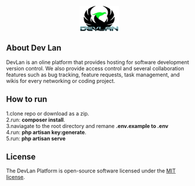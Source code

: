 <p align="center"><img src="https://github.com/MartMbithi/DevLan/blob/master/public/assets/img/logo.png"></p>
<!--
<p align="center">
<a href="https://travis-ci.org/laravel/framework"><img src="https://travis-ci.org/laravel/framework.svg" alt="Build Status"></a>
<a href="https://packagist.org/packages/laravel/framework"><img src="https://poser.pugx.org/laravel/framework/d/total.svg" alt="Total Downloads"></a>
<a href="https://packagist.org/packages/laravel/framework"><img src="https://poser.pugx.org/laravel/framework/v/stable.svg" alt="Latest Stable Version"></a>
<a href="https://packagist.org/packages/laravel/framework"><img src="https://poser.pugx.org/laravel/framework/license.svg" alt="License"></a>
</p>-->

## About Dev Lan

DevLan is an oline platform  that provides hosting for software development version control. We also provide access control and several collaboration features such as bug tracking, feature requests, task management, and wikis for every networking or coding project.


<!--
## Contributors
1. <a href="">Mark </a>
2. <a href="">Juan </a>
3. <a href="">Doris</a>
4. <a href="">Antony</a>
5. <a href="">Joseph</a>
6. <a href="">William</a>
7. <a href="">Perpetual</a>
-->

## How to run
1.clone repo or download as a zip.<br>
2.run: <b>composer install</b>.<br>
3.naviagate to the root directory and remane <b>.env.example to .env</b> <br>
4.run: <b>php artisan key:generate</b>.<br>
5.run: <b>php artisan serve</b>

## License


The DevLan Platform is open-source software licensed under the [MIT license](https://opensource.org/licenses/MIT).

